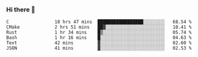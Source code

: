 ### Hi there 👋

<!--
**WShiBin/WShiBin** is a ✨ _special_ ✨ repository because its `README.md` (this file) appears on your GitHub profile.

Here are some ideas to get you started:

- 🔭 I’m currently working on ...
- 🌱 I’m currently learning ...
- 👯 I’m looking to collaborate on ...
- 🤔 I’m looking for help with ...
- 💬 Ask me about ...
- 📫 How to reach me: ...
- 😄 Pronouns: ...
- ⚡ Fun fact: ...
-->

<!--START_SECTION:waka-->

```text
C                 18 hrs 47 mins  █████████████████░░░░░░░░   68.54 %
CMake             2 hrs 51 mins   ██▓░░░░░░░░░░░░░░░░░░░░░░   10.41 %
Rust              1 hr 34 mins    █▒░░░░░░░░░░░░░░░░░░░░░░░   05.74 %
Bash              1 hr 16 mins    █░░░░░░░░░░░░░░░░░░░░░░░░   04.63 %
Text              42 mins         ▓░░░░░░░░░░░░░░░░░░░░░░░░   02.60 %
JSON              41 mins         ▓░░░░░░░░░░░░░░░░░░░░░░░░   02.53 %
```

<!--END_SECTION:waka-->
